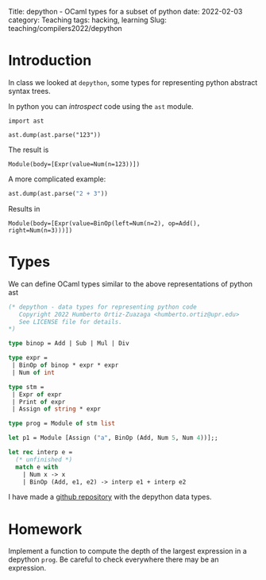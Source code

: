 Title: depython - OCaml types for a subset of python
date: 2022-02-03
category: Teaching
tags: hacking, learning
Slug: teaching/compilers2022/depython

# Introduction

In class we looked at `depython`, some types for representing python abstract syntax trees.

In python you can *introspect* code using the `ast` module.

```
import ast

ast.dump(ast.parse("123"))
```
The result is
```
Module(body=[Expr(value=Num(n=123))])
```

A more complicated example:

```python
ast.dump(ast.parse("2 + 3"))
```
Results in
```
Module(body=[Expr(value=BinOp(left=Num(n=2), op=Add(), right=Num(n=3)))])
```

# Types

We can define OCaml types similar to the above representations of python ast

```ocaml
(* depython - data types for representing python code 
   Copyright 2022 Humberto Ortiz-Zuazaga <humberto.ortiz@upr.edu>
   See LICENSE file for details.
*)

type binop = Add | Sub | Mul | Div

type expr =
 | BinOp of binop * expr * expr
 | Num of int

type stm =
 | Expr of expr
 | Print of expr
 | Assign of string * expr

type prog = Module of stm list

let p1 = Module [Assign ("a", BinOp (Add, Num 5, Num 4))];;

let rec interp e =
  (* unfinished *)
  match e with
    | Num x -> x
    | BinOp (Add, e1, e2) -> interp e1 + interp e2
```

I have made a [github repository](https://github.com/humberto-ortiz/compilers-s2022) with the depython data types.

# Homework

Implement a function to compute the depth of the largest expression in a depython `prog`. Be careful to check everywhere there may be an expression.
